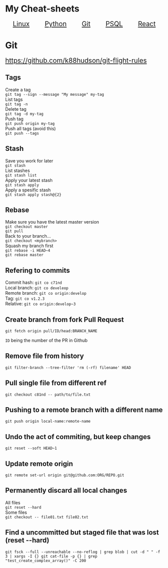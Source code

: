# My Cheat-sheets

<style>
    a   {font-size:1.5em}
</style>
<div style='display:flex; justify-content:space-around;'>
    <a href="linux">
        Linux
    </a>
    <a href="python">
        Python
    </a>
    <a href="git">
        Git
    </a><a href="psql">
        PSQL
    </a>
    <a href="react">
        React
    </a>
</div>  

# Git

<https://github.com/k88hudson/git-flight-rules>

## Tags

Create a tag  
`git tag --sign --message "My message" my-tag`  
List tags  
`git tag -n`  
Delete tag  
`git tag -d my-tag`  
Push tag  
`git push origin my-tag`  
Push all tags (avoid this)  
`git push --tags`  

## Stash

Save you work for later  
`git stash`  
List stashes  
`git stash list`  
Apply your latest stash  
`git stash apply`  
Apply a spesific stash  
`git stash apply stash@{2}`

## Rebase

Make sure you have the latest master version  
`git checkout master`  
`git pull`  
Back to your branch...  
`git checkout <mybranch>`  
Squash my branch first  
`git rebase -i HEAD~4`  
`git rebase master`

## Refering to commits

Commit hash: `git co c71nd`  
Local branch: `git co develeop`  
Remote branch: `git co origin:develop`  
Tag: `git co v1.2.3`  
Relative: `git co origin:develop~3`  

## Create branch from fork Pull Request

`git fetch origin pull/ID/head:BRANCH_NAME`

`ID` being the number of the PR in Github

## Remove file from history

`git filter-branch --tree-filter 'rm (-rf) filename' HEAD`

## Pull single file from different ref

`git checkout c81nd -- path/to/file.txt`

## Pushing to a remote branch with a different name

`git push origin local-name:remote-name`

## Undo the act of commiting, but keep changes

`git reset --soft HEAD~1`

## Update remote origin

`git remote set-url origin git@github.com:ORG/REPO.git`

## Permanently discard all local changes

All files  
`git reset --hard`  
Some files  
`git checkout -- file01.txt file02.txt`

## Find a uncommitted but staged file that was lost (reset --hard)

`git fsck --full --unreachable --no-reflog | grep blob | cut -d " " -f 3 | xargs -I {} git cat-file -p {} | grep "test_create_complex_array()" -C 200`
